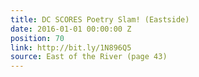 ```yaml
---
title: DC SCORES Poetry Slam! (Eastside)
date: 2016-01-01 00:00:00 Z
position: 70
link: http://bit.ly/1N896Q5
source: East of the River (page 43)
---
```


